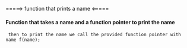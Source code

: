 =====>  function that prints a name <=====
#### Function that takes a name and a function pointer to print the name
     then to print the name we call the provided function pointer with       name f(name);
